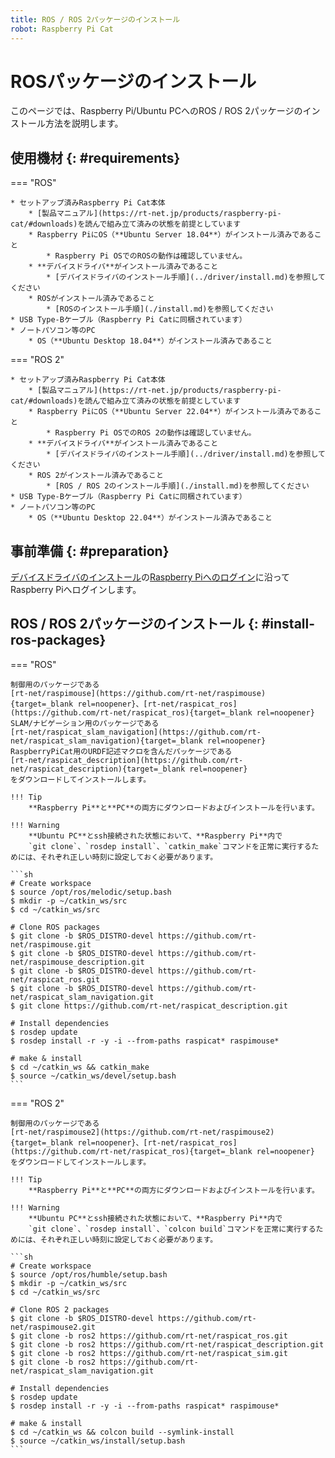```yaml
---
title: ROS / ROS 2パッケージのインストール
robot: Raspberry Pi Cat
---
```


# ROSパッケージのインストール

このページでは、Raspberry Pi/Ubuntu PCへのROS / ROS 2パッケージのインストール方法を説明します。

## 使用機材 {: #requirements}

=== "ROS"

    * セットアップ済みRaspberry Pi Cat本体
        * [製品マニュアル](https://rt-net.jp/products/raspberry-pi-cat/#downloads)を読んで組み立て済みの状態を前提としています
        * Raspberry PiにOS（**Ubuntu Server 18.04**）がインストール済みであること
            * Raspberry Pi OSでのROSの動作は確認していません。
        * **デバイスドライバ**がインストール済みであること
            * [デバイスドライバのインストール手順](../driver/install.md)を参照してください
        * ROSがインストール済みであること
            * [ROSのインストール手順](./install.md)を参照してください
    * USB Type-Bケーブル（Raspberry Pi Catに同梱されています）
    * ノートパソコン等のPC
        * OS（**Ubuntu Desktop 18.04**）がインストール済みであること

=== "ROS 2"

    * セットアップ済みRaspberry Pi Cat本体
        * [製品マニュアル](https://rt-net.jp/products/raspberry-pi-cat/#downloads)を読んで組み立て済みの状態を前提としています
        * Raspberry PiにOS（**Ubuntu Server 22.04**）がインストール済みであること
            * Raspberry Pi OSでのROS 2の動作は確認していません。
        * **デバイスドライバ**がインストール済みであること
            * [デバイスドライバのインストール手順](../driver/install.md)を参照してください
        * ROS 2がインストール済みであること
            * [ROS / ROS 2のインストール手順](./install.md)を参照してください
    * USB Type-Bケーブル（Raspberry Pi Catに同梱されています）
    * ノートパソコン等のPC
        * OS（**Ubuntu Desktop 22.04**）がインストール済みであること

## 事前準備 {: #preparation}

[デバイスドライバのインストール](../driver/install.md)の[Raspberry Piへのログイン](../driver/install.md#raspberry-pi-login)に沿ってRaspberry Piへログインします。

## ROS / ROS 2パッケージのインストール {: #install-ros-packages}

=== "ROS"

    制御用のパッケージである
    [rt-net/raspimouse](https://github.com/rt-net/raspimouse){target=_blank rel=noopener}、[rt-net/raspicat_ros](https://github.com/rt-net/raspicat_ros){target=_blank rel=noopener}  
    SLAM/ナビゲーション用のパッケージである
    [rt-net/raspicat_slam_navigation](https://github.com/rt-net/raspicat_slam_navigation){target=_blank rel=noopener}  
    RaspberryPiCat用のURDF記述マクロを含んだパッケージである
    [rt-net/raspicat_description](https://github.com/rt-net/raspicat_description){target=_blank rel=noopener}  
    をダウンロードしてインストールします。

    !!! Tip
        **Raspberry Pi**と**PC**の両方にダウンロードおよびインストールを行います。
    
    !!! Warning 
        **Ubuntu PC**とssh接続された状態において、**Raspberry Pi**内で  
        `git clone`、`rosdep install`、`catkin_make`コマンドを正常に実行するためには、それぞれ正しい時刻に設定しておく必要があります。

    ```sh
    # Create workspace
    $ source /opt/ros/melodic/setup.bash
    $ mkdir -p ~/catkin_ws/src
    $ cd ~/catkin_ws/src

    # Clone ROS packages
    $ git clone -b $ROS_DISTRO-devel https://github.com/rt-net/raspimouse.git
    $ git clone -b $ROS_DISTRO-devel https://github.com/rt-net/raspimouse_description.git
    $ git clone -b $ROS_DISTRO-devel https://github.com/rt-net/raspicat_ros.git
    $ git clone -b $ROS_DISTRO-devel https://github.com/rt-net/raspicat_slam_navigation.git
    $ git clone https://github.com/rt-net/raspicat_description.git

    # Install dependencies
    $ rosdep update
    $ rosdep install -r -y -i --from-paths raspicat* raspimouse*

    # make & install
    $ cd ~/catkin_ws && catkin_make
    $ source ~/catkin_ws/devel/setup.bash
    ```

=== "ROS 2"

    制御用のパッケージである
    [rt-net/raspimouse2](https://github.com/rt-net/raspimouse2){target=_blank rel=noopener}、[rt-net/raspicat_ros](https://github.com/rt-net/raspicat_ros){target=_blank rel=noopener}  
    をダウンロードしてインストールします。

    !!! Tip
        **Raspberry Pi**と**PC**の両方にダウンロードおよびインストールを行います。

    !!! Warning 
        **Ubuntu PC**とssh接続された状態において、**Raspberry Pi**内で  
        `git clone`、`rosdep install`、`colcon build`コマンドを正常に実行するためには、それぞれ正しい時刻に設定しておく必要があります。

    ```sh
    # Create workspace
    $ source /opt/ros/humble/setup.bash
    $ mkdir -p ~/catkin_ws/src
    $ cd ~/catkin_ws/src

    # Clone ROS 2 packages
    $ git clone -b $ROS_DISTRO-devel https://github.com/rt-net/raspimouse2.git
    $ git clone -b ros2 https://github.com/rt-net/raspicat_ros.git
    $ git clone -b ros2 https://github.com/rt-net/raspicat_description.git
    $ git clone -b ros2 https://github.com/rt-net/raspicat_sim.git
    $ git clone -b ros2 https://github.com/rt-net/raspicat_slam_navigation.git

    # Install dependencies
    $ rosdep update
    $ rosdep install -r -y -i --from-paths raspicat* raspimouse*

    # make & install
    $ cd ~/catkin_ws && colcon build --symlink-install
    $ source ~/catkin_ws/install/setup.bash
    ```